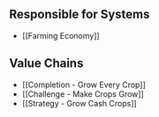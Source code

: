 ## Responsible for Systems
- [[Farming Economy]]
## Value Chains
- [[Completion - Grow Every Crop]]
- [[Challenge - Make Crops Grow]]
- [[Strategy - Grow Cash Crops]]